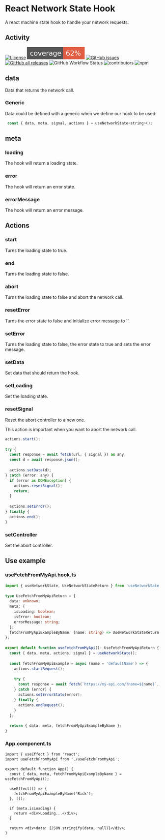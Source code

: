 # React Network State Hook

A react machine state hook to handle your network requests.

## Activity

[![License](https://img.shields.io/github/license/javierlopezdeancos/react-network-state-hook?style=flat-square)](LICENSE)
![Coverage](./shields/coverage.svg)
[![GitHub issues](https://img.shields.io/github/issues-raw/javierlopezdeancos/react-network-state-hook?style=flat)](https://github.com/javierlopezdeancos/react-network-state-hook/issues)
[![GitHub all releases](https://img.shields.io/github/downloads/javierlopezdeancos/react-network-state-hook/total)](https://github.com/javierlopezdeancos/react-network-state-hook/releases)
![GitHub Workflow Status](https://img.shields.io/github/actions/workflow/status/javierlopezdeancos/react-network-state-hook/publish-npm.yml)
![contributors](https://img.shields.io/github/contributors/javierlopezdeancos/react-network-state-hook)
![npm](https://img.shields.io/npm/v/react-network-state-hook)

## data

Data that returns the network call.

### Generic

Data could be defined with a generic when we define our hook to be used:

```jsx
 const { data, meta, signal, actions } = useNetworkState<string>();
```

## meta

### loading

The hook will return a loading state.

### error

The hook will return an error state.

### errorMessage

The hook will return an error message.

## Actions

### start

Turns the loading state to true.

### end

Turns the loading state to false.

### abort

Turns the loading state to false and abort the network call.

### resetError

Turns the error state to false and initialize error message to ''.

### setError

Turns the loading state to false, the error state to true and sets the error message.

### setData

Set data that should return the hook.

### setLoading

Set the loading state.

### resetSignal

Reset the abort controller to a new one.

This action is important when you want to abort the network call.

```jsx
actions.start();

try {
  const response = await fetch(url, { signal }) as any;
  const d = await response.json();

  actions.setData(d);
} catch (error: any) {
  if (error as DOMException) {
    actions.resetSignal();
    return;
  }

  actions.setError();
} finally {
  actions.end();
}
```

### setController

Set the abort controller.

## Use example

### useFetchFromMyApi.hook.ts

```ts
import { useNetworkState, UseNetworkStateReturn } from 'useNetworkSate';

type UseFetchFromMyApiReturn = {
  data: unknown;
  meta: {
    isLoading: boolean;
    isError: boolean;
    errorMessage: string;
  };
  fetchFromMyApiExampleByName: (name: string) => UseNetworkStateReturn;
};

export default function useFetchFromMyApi(): UseFetchFromMyApiReturn {
  const { data, meta, actions, signal } = useNetworkState();

  const fetchFromMyApiExample = async (name = 'defaultName') => {
    actions.startRequest();

    try {
      const response = await fetch(`https://my-api.com/?name=${name}`, signal);
    } catch (error) {
      actions.setErrorState(error);
    } finally {
      actions.endRequest();
    }
  };

  return { data, meta, fetchFromMyApiExampleByName };
}
```

### App.component.ts

```tsx
import { useEffect } from 'react';
import useFetchFromMyApi from './useFetchFromMyApi';

export default function App() {
  const { data, meta, fetchFromMyApiExampleByName } = useFetchFromMyApi();

  useEffect(() => {
    fetchFromMyApiExampleByName('Rick');
  }, []);

  if (meta.isLoading) {
    return <div>Loading...</div>;
  }

  return <div>data: {JSON.stringify(data, null)}</div>;
}
```
